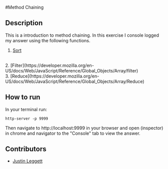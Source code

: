 #Method Chaining



## Description
This is a introduction to method chaining. In this exercise I console logged my answer using the following functions.
<br>
1. [Sort](https://developer.mozilla.org/en-US/docs/Web/JavaScript/Reference/Global_Objects/Array/sort)
<br>
2. [Filter](https://developer.mozilla.org/en-US/docs/Web/JavaScript/Reference/Global_Objects/Array/filter)
<br>
3. [Reduce](https://developer.mozilla.org/en-US/docs/Web/JavaScript/Reference/Global_Objects/Array/Reduce)


## How to run
In your terminal run:
```
http-server -p 9999
```
Then navigate to http://localhost:9999 in your browser and open (inspector) in chrome and navigator to the "Console" tab to view the answer.

## Contributors
- [Justin Leggett](https://github.com/justinal64)